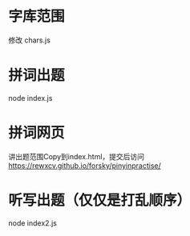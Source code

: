 # 字库范围
修改 chars.js

# 拼词出题
node index.js

# 拼词网页
讲出题范围Copy到index.html，提交后访问
https://rewxcv.github.io/forsky/pinyinpractise/

# 听写出题（仅仅是打乱顺序）
node index2.js

